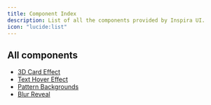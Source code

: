 ```yaml
---
title: Component Index
description: List of all the components provided by Inspira UI.
icon: "lucide:list"
---
```


## All components

- [3D Card Effect](./1.3d-card.md)
- [Text Hover Effect](./2.text-hover-effect.md)
- [Pattern Backgrounds](./3.pattern-backgrounds.md)
- [Blur Reveal](./4.blur-reveal.md)
